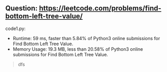## Question: https://leetcode.com/problems/find-bottom-left-tree-value/

code1.py:
* Runtime: 59 ms, faster than 5.84% of Python3 online submissions for Find Bottom Left Tree Value.
* Memory Usage: 19.3 MB, less than 20.58% of Python3 online submissions for Find Bottom Left Tree Value.
> dfs